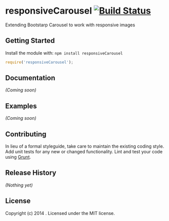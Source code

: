 # responsiveCarousel [![Build Status](https://secure.travis-ci.org/HarrisSidiropoulos/responsiveCarousel.png?branch=master)](http://travis-ci.org/HarrisSidiropoulos/responsiveCarousel)

Extending Bootstarp Carousel to work with responsive images

## Getting Started
Install the module with: `npm install responsiveCarousel`

```javascript
require('responsiveCarousel');
```

## Documentation
_(Coming soon)_

## Examples
_(Coming soon)_

## Contributing
In lieu of a formal styleguide, take care to maintain the existing coding style. Add unit tests for any new or changed functionality. Lint and test your code using [Grunt](http://gruntjs.com/).

## Release History
_(Nothing yet)_

## License
Copyright (c) 2014 . Licensed under the MIT license.
